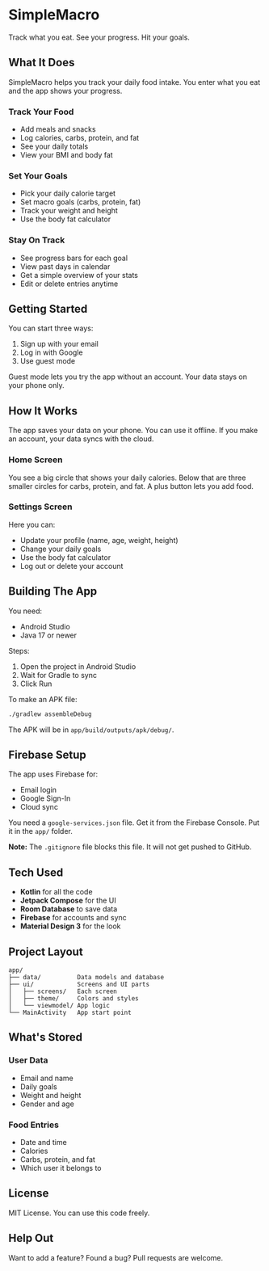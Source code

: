 # SimpleMacro

Track what you eat. See your progress. Hit your goals.

## What It Does

SimpleMacro helps you track your daily food intake. You enter what you eat and the app shows your progress.

### Track Your Food
- Add meals and snacks
- Log calories, carbs, protein, and fat
- See your daily totals
- View your BMI and body fat

### Set Your Goals
- Pick your daily calorie target
- Set macro goals (carbs, protein, fat)
- Track your weight and height
- Use the body fat calculator

### Stay On Track
- See progress bars for each goal
- View past days in calendar
- Get a simple overview of your stats
- Edit or delete entries anytime

## Getting Started

You can start three ways:
1. Sign up with your email
2. Log in with Google
3. Use guest mode

Guest mode lets you try the app without an account. Your data stays on your phone only.

## How It Works

The app saves your data on your phone. You can use it offline. If you make an account, your data syncs with the cloud.

### Home Screen
You see a big circle that shows your daily calories. Below that are three smaller circles for carbs, protein, and fat. A plus button lets you add food.

### Settings Screen
Here you can:
- Update your profile (name, age, weight, height)
- Change your daily goals
- Use the body fat calculator
- Log out or delete your account

## Building The App

You need:
- Android Studio
- Java 17 or newer

Steps:
1. Open the project in Android Studio
2. Wait for Gradle to sync
3. Click Run

To make an APK file:
```bash
./gradlew assembleDebug
```

The APK will be in `app/build/outputs/apk/debug/`.

## Firebase Setup

The app uses Firebase for:
- Email login
- Google Sign-In
- Cloud sync

You need a `google-services.json` file. Get it from the Firebase Console. Put it in the `app/` folder.

**Note:** The `.gitignore` file blocks this file. It will not get pushed to GitHub.

## Tech Used

- **Kotlin** for all the code
- **Jetpack Compose** for the UI
- **Room Database** to save data
- **Firebase** for accounts and sync
- **Material Design 3** for the look

## Project Layout

```
app/
├── data/          Data models and database
├── ui/            Screens and UI parts
│   ├── screens/   Each screen
│   ├── theme/     Colors and styles
│   └── viewmodel/ App logic
└── MainActivity   App start point
```

## What's Stored

### User Data
- Email and name
- Daily goals
- Weight and height
- Gender and age

### Food Entries
- Date and time
- Calories
- Carbs, protein, and fat
- Which user it belongs to

## License

MIT License. You can use this code freely.

## Help Out

Want to add a feature? Found a bug? Pull requests are welcome.
